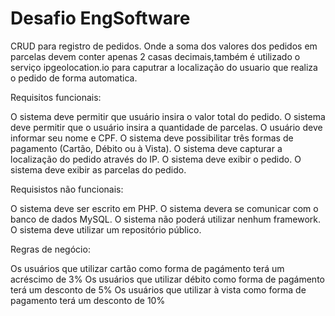 # Desafio EngSoftware

CRUD para registro de pedidos. Onde a soma dos valores dos pedidos em parcelas devem conter apenas 2 casas decimais,também é utilizado o serviço ipgeolocation.io para caputrar a localização do usuario que realiza o pedido de forma automatica.


Requisitos funcionais: 

O sistema deve permitir que usuário insira o valor total do pedido. 
O sistema deve permitir que o usuário insira a quantidade de parcelas. 
O usuário deve informar seu nome e CPF. 
O sistema deve possibilitar três formas de pagamento (Cartão, Débito ou à Vista). 
O sistema deve capturar a localização do pedido através do IP.
O sistema deve exibir o pedido. 
O sistema deve exibir as parcelas do pedido. 

Requisistos não funcionais: 

O sistema deve ser escrito em PHP.
O sistema devera se comunicar com o banco de dados MySQL.
O sistema não poderá utilizar nenhum framework.
O sistema deve utilizar um repositório público. 


Regras de negócio: 

Os usuários que utilizar cartão como forma de pagámento terá um acréscimo de 3% 
Os usuários que utilizar débito como forma de pagámento terá um desconto de 5% 
Os usuários que utilizar à vista como forma de pagamento terá um desconto de 10% 

